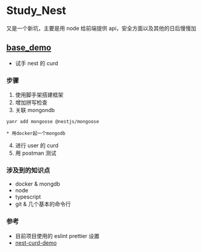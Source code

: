 # Study_Nest

又是一个新坑，主要是用 node 给前端提供 api，安全方面以及其他的日后慢慢加

## [base_demo](./base_demo)

- 试手 nest 的 curd

### 步骤

1. 使用脚手架搭建框架
2. 增加拼写检查
3. 关联 mongondb

```
yanr add mongoose @nestjs/mongoose

```

    * 用docker起一个mongodb

4. 进行 user 的 curd
5. 用 postman 测试

### 涉及到的知识点

- docker & mongdb
- node
- typescript
- git & 几个基本的命令行

### 参考

- 目前项目使用的 eslint prettier 设置
- [nest-curd-demo](https://github.com/wjq990112/Nest-CRUD-Demo)
